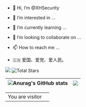 - 👋 Hi, I’m @XHSecurity
- 👀 I’m interested in ...
- 🌱 I’m currently learning ...
- 💞️ I’m looking to collaborate on ...
- 📫 How to reach me ...

- 🇨🇳 爱国、爱党、爱人民。
<!---
XHSecurity/XHSecurity is a ✨ special ✨ repository because its `README.md` (this file) appears on your GitHub profile.
You can click the Preview link to take a look at your changes.
--->

[![](https://img.shields.io/github/stars/AntSwordProject?style=flat-square&label=%E2%AD%90%EF%B8%8F+AntSwordProject%27s%20STARS)](https://github.com/JDK_Switch_Version)
![Total Stars](https://img.shields.io/github/stars/XHSecuirty?affiliations=OWNER%2CCOLLABORATOR%2CORGANIZATION_MEMBER&label=%E2%AD%90%EF%B8%8F+TOTAL%20STARS&style=flat-square)

![Anurag's GitHub stats](https://github-readme-stats.vercel.app/api?username=XHSecurity&show_icons=true&include_all_commits=true&theme=swift&hide_border=true) | ![](https://github-readme-stats.vercel.app/api/top-langs/?username=XHSecurity&layout=compact&theme=swift&hide_border=true)
| ------------- | ------------- |

<table>
  <tr>
    <td>You are visitor</td>
    <td><img src="https://profile-counter.glitch.me/XHSecurity/count.svg" alt="" /></td>
  </tr>
</table>
